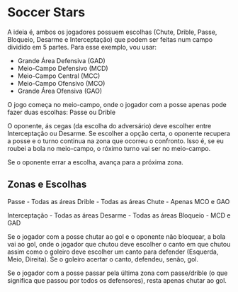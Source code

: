 # Soccer Stars

A ideia é, ambos os jogadores possuem escolhas (Chute, Drible, Passe, Bloqueio, Desarme e Interceptação) que podem ser feitas num campo dividido em 5 partes. Para esse exemplo, vou usar:

- Grande Área Defensiva (GAD)
- Meio-Campo Defensivo (MCD)
- Meio-Campo Central (MCC)
- Meio-Campo Ofensivo (MCO)
- Grande Área Ofensiva (GAO)

O jogo começa no meio-campo, onde o jogador com a posse apenas pode fazer duas escolhas: Passe ou Drible

O oponente, ás cegas (da escolha do adversário) deve escolher entre Interceptação ou Desarme. Se escolher a opção certa, o oponente recupera a posse e o turno continua na zona que ocorreu o confronto. Isso é, se eu roubei a bola no meio-campo, o róximo turno vai ser no meio-campo.

Se o oponente errar a escolha, avança para a próxima zona.

## Zonas e Escolhas

Passe - Todas as áreas
Drible - Todas as áreas
Chute - Apenas MCO e GAO

Interceptação - Todas as áreas
Desarme - Todas as áreas
Bloqueio - MCD e GAD

Se o jogador com a posse chutar ao gol e o oponente não bloquear, a bola vai ao gol, onde o jogador que chutou deve escolher o canto em que chutou assim como o goleiro deve escolher um canto para defender (Esquerda, Meio, Direita). Se o goleiro acertar o canto, defendeu, senão, gol.

Se o jogador com a posse passar pela última zona com passe/drible (o que significa que passou por todos os defensores), resta apenas chutar ao gol.
